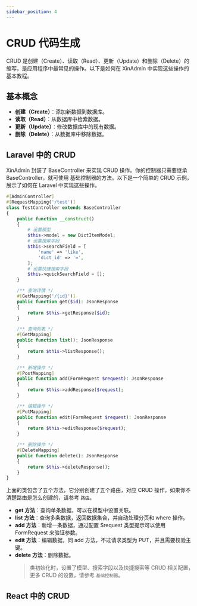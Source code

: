 ```yaml
---
sidebar_position: 4
---
```


# CRUD 代码生成

CRUD 是创建（Create）、读取（Read）、更新（Update）和删除（Delete）的缩写，是应用程序中最常见的操作。以下是如何在 XinAdmin 中实现这些操作的基本教程。

## 基本概念

- **创建（Create）**：添加新数据到数据库。
- **读取（Read）**：从数据库中检索数据。
- **更新（Update）**：修改数据库中的现有数据。
- **删除（Delete）**：从数据库中移除数据。

## Laravel 中的 CRUD

XinAdmin 封装了 BaseController 来实现 CRUD 操作。你的控制器只需要继承 BaseController，就可使用 基础控制器的方法。以下是一个简单的 CRUD 示例，展示了如何在 Laravel 中实现这些操作。

```php
#[AdminController]
#[RequestMapping('/test')]
class TestController extends BaseController
{
    public function __construct()
    {
        # 设置模型
        $this->model = new DictItemModel;
        # 设置搜索字段
        $this->searchField = [
            'name' => 'like',
            'dict_id' => '=',
        ];
        # 设置快捷搜索字段
        $this->quickSearchField = [];
    }

    /** 查询详情 */
    #[GetMapping('/{id}')]
    public function get($id): JsonResponse
    {
        return $this->getResponse($id);
    }

    /** 查询列表 */
    #[GetMapping]
    public function list(): JsonResponse
    {
        return $this->listResponse();
    }

    /** 新增操作 */
    #[PostMapping]
    public function add(FormRequest $request): JsonResponse
    {
        return $this->addResponse($request);
    }

    /** 编辑操作 */
    #[PutMapping]
    public function edit(FormRequest $request): JsonResponse
    {
        return $this->editResponse($request);
    }

    /** 删除操作 */
    #[DeleteMapping]
    public function delete(): JsonResponse
    {
        return $this->deleteResponse();
    }
}

```

上面的类包含了五个方法，它分别创建了五个路由，对应 CRUD 操作，如果你不清楚路由是怎么创建的，请参考 `路由`。

- **get 方法**：查询单条数据，可以在模型中设置关联。
- **list 方法**：查询多条数据，返回数据集合，并自动处理分页和 where 操作。
- **add 方法**：新增一条数据，通过配置 $request 类型提示可以使用 FormRequest 来验证参数。
- **edit 方法**：编辑数据，同 add 方法，不过请求类型为 PUT，并且需要校验主键。
- **delete 方法**：删除数据。
  > 类初始化时，设置了模型、搜索字段以及快捷搜索等 CRUD 相关配置，更多 CRUD 的设置，请参考 `基础控制器`。

## React 中的 CRUD
